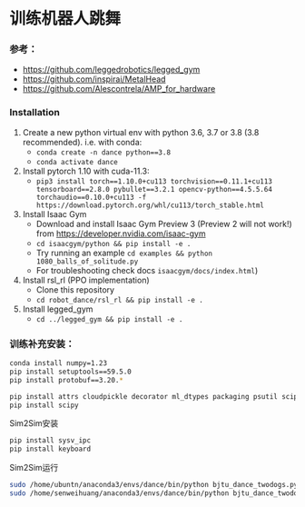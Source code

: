 # 训练机器人跳舞

### 参考：
- https://github.com/leggedrobotics/legged_gym
- https://github.com/inspirai/MetalHead
- https://github.com/Alescontrela/AMP_for_hardware

### Installation ###
1. Create a new python virtual env with python 3.6, 3.7 or 3.8 (3.8 recommended). i.e. with conda:
    - `conda create -n dance python==3.8`
    - `conda activate dance`
2. Install pytorch 1.10 with cuda-11.3:
    - `pip3 install torch==1.10.0+cu113 torchvision==0.11.1+cu113 tensorboard==2.8.0 pybullet==3.2.1 opencv-python==4.5.5.64 torchaudio==0.10.0+cu113 -f https://download.pytorch.org/whl/cu113/torch_stable.html`
3. Install Isaac Gym
   - Download and install Isaac Gym Preview 3 (Preview 2 will not work!) from https://developer.nvidia.com/isaac-gym
   - `cd isaacgym/python && pip install -e .`
   - Try running an example `cd examples && python 1080_balls_of_solitude.py`
   - For troubleshooting check docs `isaacgym/docs/index.html`)
4. Install rsl_rl (PPO implementation)
   - Clone this repository
   -  `cd robot_dance/rsl_rl && pip install -e .` 
5. Install legged_gym
   - `cd ../legged_gym && pip install -e .`

### 训练补充安装：

```bash
conda install numpy=1.23
pip install setuptools==59.5.0
pip install protobuf==3.20.*
```
```bash
pip install attrs cloudpickle decorator ml_dtypes packaging psutil scipy tornado
pip install scipy
```
Sim2Sim安装
```bash
pip install sysv_ipc
pip install keyboard
 ```
Sim2Sim运行
```bash
sudo /home/ubuntn/anaconda3/envs/dance/bin/python bjtu_dance_twodogs.py
sudo /home/senweihuang/anaconda3/envs/dance/bin/python bjtu_dance_twodogs.py
```
